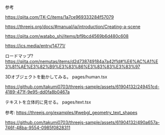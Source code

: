 
参考

https://qiita.com/TK-C/items/1a7ce969333284f57079

https://threejs.org/docs/#manual/ja/introduction/Creating-a-scene

https://qiita.com/watabo_shi/items/bf9bcd4569b6d480c608

https://ics.media/entry/14771/

ロードマップ? https://qiita.com/nemutas/items/d2d738749184a7a42f1d#%E6%AC%A1%E3%81%AE%E3%82%B9%E3%83%86%E3%83%83%E3%83%97


3Dオブジェクトを動かしてみる。 pages/human.tsx

https://github.com/takumi0703/threejs-sample/assets/61904132/249451cd-4189-471f-9e95-dd0fa8b0467a


テキストを立体的に見せる。 pages/text.tsx

参考: https://threejs.org/examples/#webgl_geometry_text_shapes

https://github.com/takumi0703/threejs-sample/assets/61904132/490a657a-746f-48ba-9554-0985f0828311

